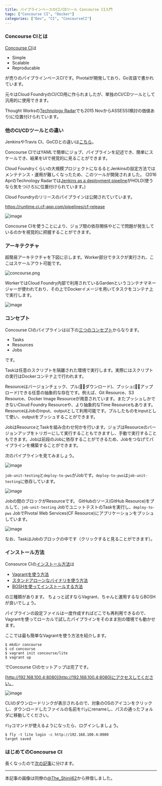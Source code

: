 ```yaml
---
title: パイプラインベースのCI/CDツール Concourse CI入門
tags: ["Concourse CI", "Docker"]
categories: ["Dev", "CI", "ConcourseCI"]
---
```


### Concourse CIとは
[Concourse CI](http://concourse.ci/index.html)は

* Simple
* Scalable
* Reproducable

が売りのパイプラインベースCIです。Pivotalが開発しており、Go言語で書かれています。

元々はCloud FoundryのCI/CD用に作られましたが、単独のCI/CDツールとして汎用的に使用できます。

Thought Worksの[Technology Radar](https://www.thoughtworks.com/radar/tools/concourse-ci)でも2015 NovからASSESS(検討の価値あり)に位置付けられています。

### 他のCI/CDツールとの違い
JenkinsやTravis CI、GoCDとの違いは[こちら](https://concourse.ci/concourse-vs.html)。

Concourse CIではYAMLで簡単にジョブ、パイプラインを記述でき、簡単にスケールでき、結果をUIで視覚的に見ることができます。

Cloud Foundryくらいの大規模プロジェクトになるるとJenkinsの設定方法ではメンテナンス・運用が難しくなったため、このツールが開発されました。
(2016 AprのTechnology Radarでは[Jenkins as a deployment pipeline](https://www.thoughtworks.com/radar/tools/jenkins-as-a-deployment-pipeline)がHOLD(使うなら気をつけろ)に位置付けられています。)

Cloud Foundryのリリースのパイプラインは公開されていています。

https://runtime.ci.cf-app.com/pipelines/cf-release

![image](https://qiita-image-store.s3.amazonaws.com/0/1852/4e14e419-5b1f-75f6-f623-6aac28c9788f.png)

Concourse CIを使うことにより、ジョブ間の依存関係やどこで問題が発生しているのかを視覚的に把握することができます。

### アーキテクチャ

超簡易アーキテクチャを下図に示します。Worker部分でタスクが実行され、ここはスケールアウト可能です。

![concourse.png](https://qiita-image-store.s3.amazonaws.com/0/1852/dd700397-abce-750a-6292-297ad944b18e.png)

WorkerではCloud Foundry内部で利用されているGardenというコンテナマネージャーが使われており、その上でDockerイメージを用いてタスクをコンテナ上で実行します。

![image](https://qiita-image-store.s3.amazonaws.com/0/1852/5a84ee12-2dec-c1f2-863e-1e5650731717.png)

### コンセプト
Concourse CIのパイプラインは以下の[三つのコンセプト](https://concourse.ci/concepts.html)からなります。

* Tasks
* Resources
* Jobs

です。

Taskは任意のスクリプトを隔離された環境で実行します。実際にはスクリプトの実行はDockerコンテナ上で行われます。

Resourceはバージョンチェック、プル(≒ダウンロード)、プッシュ(≒アップロード)できる任意の抽象的な存在です。例えば、Git Resource、S3 Resource、Docker Image Resourceが用意されています。またプッシュしかできないCloud Foundry Resourceや、より抽象的なTime Resourceもあります。
ResourceはJobのinput、outputとして利用可能です。プルしたものをinputとして使い、outputをプッシュすることができます。

JobはResourceとTaskを組み合わせ何かを行います。ジョブはResourceのバージョンアップをトリガーにして実行することもできますし、手動で実行することもできます。Jobは前段のJobに依存することができるため、Jobをつなげてパイプラインを構築することができます。

次のパイプラインを見てみましょう。

![image](https://qiita-image-store.s3.amazonaws.com/0/1852/75558f4b-efd3-6723-bd2e-c7b15c86ee21.png)

`job-unit-testing`と`deploy-to-pws`がJobです。`deploy-to-pws`は`job-unit-testing`に依存しています。

![image](https://qiita-image-store.s3.amazonaws.com/0/1852/4af9d207-cce3-b2d5-e54e-4d1357786a77.png)

Jobの間のブロックがResourceです。
GitHubのソース(GitHub Resource)をプルして、`job-unit-testing` JobでユニットテストのTaskを実行し、`deploy-to-pws` JobでPivotal Web Services(CF Resource)にアプリケーションをプッシュしています。

![image](https://qiita-image-store.s3.amazonaws.com/0/1852/88f68094-4fd5-6f47-59f7-5dca3cc42dda.png)

なお、TaskはJobのブロックの中です（クリックすると見ることができます）。


### インストール方法

Consource CIの[インストール方法](https://concourse.ci/installing.html)は

* [Vagrantを使う方法](https://concourse.ci/vagrant.html)
* [スタンドアローンなバイナリを使う方法](https://concourse.ci/binaries.html)
* [BOSHを使ってインストールする方法](https://concourse.ci/clusters-with-bosh.html)

の三種類があります。
ちょっと試すならVagrant、ちゃんと運用するならBOSHが良いでしょう。

パイプラインの設定ファイルは一度作成すればどこでも再利用できるので、Vagrantを使ってローカルで試したパイプラインをそのまま別の環境でも動かせます。

ここでは最も簡単なVagrantを使う方法を紹介します。

``` console
$ mkdir concourse
$ cd concourse
$ vagrant init concourse/lite
$ vagrant up
```

でConcourse CIのセットアップは完了です。

[http://192.168.100.4:8080](http://192.168.100.4:8080)にアクセスしてください。

![image](https://qiita-image-store.s3.amazonaws.com/0/1852/5879dbc5-0442-95a4-5373-907dced86a6e.png)

CLIのダウンロードリンクが表示されるので、対象のOSのアイコンをクリックし、ダウンロードしたファイルの名前を`fly`にrenameし、パスの通ったフォルダに移動してください。

`fly`コマンドが使えるようになったら、ログインしましょう。

``` console
$ fly -t lite login -c http://192.168.100.4:8080
target saved
```

### はじめてのConcourse CI

長くなったので[次の記事](https://blog.ik.am/entries/380)に分けます。

---

本記事の画像は同僚の[@The_Shinji62](https://twitter.com/The_Shinji62)から拝借しました。
